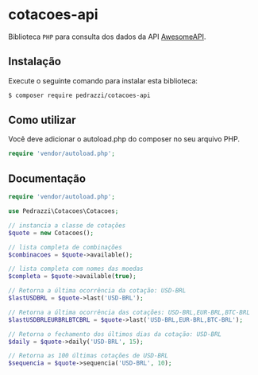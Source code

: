 # cotacoes-api

Biblioteca `PHP` para consulta dos dados da API [AwesomeAPI](https://docs.awesomeapi.com.br/api-de-moedas).

## Instalação

Execute o seguinte comando para instalar esta biblioteca:

```bash
$ composer require pedrazzi/cotacoes-api
```

## Como utilizar

Você deve adicionar o autoload.php do composer no seu arquivo PHP.

```php
require 'vendor/autoload.php';
```

## Documentação
```php
require 'vendor/autoload.php';

use Pedrazzi\Cotacoes\Cotacoes;

// instancia a classe de cotações
$quote = new Cotacoes();

// lista completa de combinações
$combinacoes = $quote->available();

// lista completa com nomes das moedas
$completa = $quote->available(true);

// Retorna a última ocorrência da cotação: USD-BRL
$lastUSDBRL = $quote->last('USD-BRL');

// Retorna a última ocorrência das cotações: USD-BRL,EUR-BRL,BTC-BRL
$lastUSDBRLEURBRLBTCBRL = $quote->last('USD-BRL,EUR-BRL,BTC-BRL');

// Retorna o fechamento dos últimos dias da cotação: USD-BRL
$daily = $quote->daily('USD-BRL', 15);

// Retorna as 100 últimas cotações de USD-BRL
$sequencia = $quote->sequencia('USD-BRL', 10);

```
